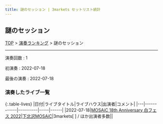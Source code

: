 ```yaml
---
title: 謎のセッション | 3markets セットリスト統計
---
```

## 謎のセッション


[TOP](/setlist/) > [演奏ランキング](songs.html) > 謎のセッション

___

演奏回数
: 1

初演奏
: 2022-07-18

最後の演奏
: 2022-07-18

### 演奏したライブ一覧

{:.table-lives}
|日付|ライブタイトル|ライブハウス|出演者|コメント|
|---|------------|----------|-----|------|
|<span class="nowrap">2022-07-18</span>|[MOSAiC 18th Anniversary 白フェス 2022](live025.html)|[下北沢MOSAiC](livehouse011.html)|3markets[ ] / ほか出演者多数||


